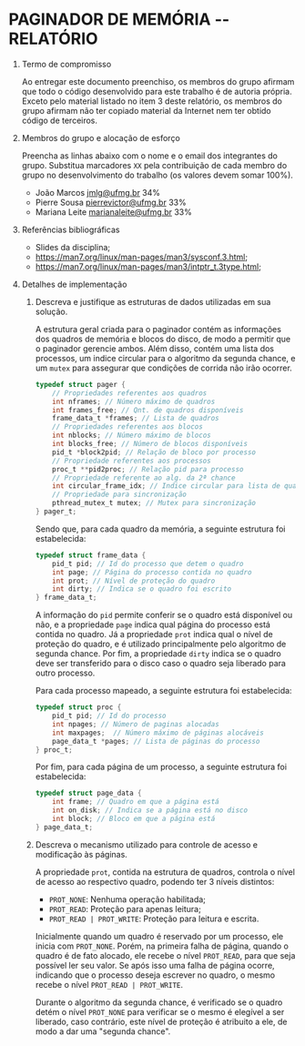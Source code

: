 <!-- LTeX: language=pt-BR -->

# PAGINADOR DE MEMÓRIA -- RELATÓRIO

1. Termo de compromisso

    Ao entregar este documento preenchiso, os membros do grupo afirmam que todo o código desenvolvido para este trabalho é de autoria própria.  Exceto pelo material listado no item 3 deste relatório, os membros do grupo afirmam não ter copiado material da Internet nem ter obtido código de terceiros.

2. Membros do grupo e alocação de esforço

    Preencha as linhas abaixo com o nome e o email dos integrantes do grupo.  Substitua marcadores `XX` pela contribuição de cada membro do grupo no desenvolvimento do trabalho (os valores devem somar 100%).

    * João Marcos <jmlg@ufmg.br> 34%
    * Pierre Sousa <pierrevictor@ufmg.br> 33%
    * Mariana Leite <marianaleite@ufmg.br> 33%

3. Referências bibliográficas

    - Slides da disciplina;
    - https://man7.org/linux/man-pages/man3/sysconf.3.html;
    - https://man7.org/linux/man-pages/man3/intptr_t.3type.html;

4. Detalhes de implementação

    1. Descreva e justifique as estruturas de dados utilizadas em sua solução.

        A estrutura geral criada para o paginador contém as informações dos quadros de memória e blocos do disco, de modo a permitir que o paginador gerencie ambos. Além disso, contém uma lista dos processos, um indice circular para o algoritmo da segunda chance, e um `mutex` para assegurar que condições de corrida não irão ocorrer.
        
        ```c
        typedef struct pager {
            // Propriedades referentes aos quadros
            int nframes; // Número máximo de quadros
            int frames_free; // Qnt. de quadros disponíveis
            frame_data_t *frames; // Lista de quadros
            // Propriedades referentes aos blocos
            int nblocks; // Número máximo de blocos
            int blocks_free; // Número de blocos disponíveis
            pid_t *block2pid; // Relação de bloco por processo
            // Propriedade referentes aos processos
            proc_t **pid2proc; // Relação pid para processo
            // Propriedade referente ao alg. da 2ª chance
            int circular_frame_idx; // Indice circular para lista de quadros
            // Propriedade para sincronização
            pthread_mutex_t mutex; // Mutex para sincronização
        } pager_t;
        ```

        Sendo que, para cada quadro da memória, a seguinte estrutura foi estabelecida:

        ```c
        typedef struct frame_data {
            pid_t pid; // Id do processo que detem o quadro
            int page; // Página do processo contida no quadro
            int prot; // Nível de proteção do quadro
            int dirty; // Indica se o quadro foi escrito
        } frame_data_t;
        ```

        A informação do `pid` permite conferir se o quadro está disponível ou não, e a propriedade `page` indica qual página do processo está contida no quadro. Já a propriedade `prot` indica qual o nível de proteção do quadro, e é utilizado principalmente pelo algoritmo de segunda chance. Por fim, a propriedade `dirty` indica se o quadro deve ser transferido para o disco caso o quadro seja liberado para outro processo.

        Para cada processo mapeado, a seguinte estrutura foi estabelecida:

        ```c
        typedef struct proc {
            pid_t pid; // Id do processo
            int npages; // Número de paginas alocadas
            int maxpages;  // Número máximo de páginas alocáveis
            page_data_t *pages; // Lista de páginas do processo
        } proc_t;
        ```

        Por fim, para cada página de um processo, a seguinte estrutura foi estabelecida:

        ```c
        typedef struct page_data {
            int frame; // Quadro em que a página está
            int on_disk; // Indica se a página está no disco
            int block; // Bloco em que a página está
        } page_data_t;
        ```

    2. Descreva o mecanismo utilizado para controle de acesso e modificação às páginas.

        A propriedade `prot`, contida na estrutura de quadros, controla o nível de acesso ao respectivo quadro, podendo ter 3 níveis distintos:
        
        - `PROT_NONE`: Nenhuma operação habilitada;
        - `PROT_READ`: Proteção para apenas leitura;
        - `PROT_READ | PROT_WRITE`: Proteção para leitura e escrita.

        Inicialmente quando um quadro é reservado por um processo, ele inicia com `PROT_NONE`. Porém, na primeira falha de página, quando o quadro é de fato alocado, ele recebe o nível `PROT_READ`, para que seja possível ler seu valor. Se após isso uma falha de página ocorre, indicando que o processo deseja escrever no quadro, o mesmo recebe o nível `PROT_READ | PROT_WRITE`.

        Durante o algoritmo da segunda chance, é verificado se o quadro detém o nível `PROT_NONE` para verificar se o mesmo é elegível a ser liberado, caso contrário, este nível de proteção é atribuito a ele, de modo a dar uma "segunda chance".

